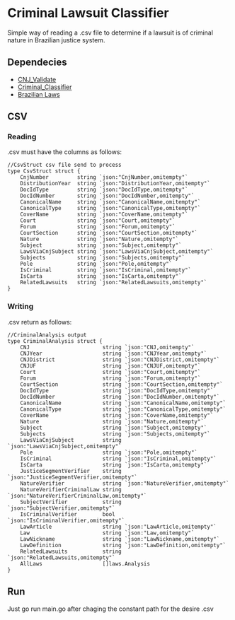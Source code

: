 # Criminal Lawsuit Classifier
Simple way of reading a .csv file to determine if a lawsuit is of criminal nature in Brazilian justice system.


## Dependecies
- [CNJ_Validate](https://github.com/Darklabel91/CNJ_Validate)
- [Criminal_Classifier](https://github.com/Darklabel91/Criminal_Classifier)
- [Brazilian Laws](https://github.com/Darklabel91/BrazilianLaws)

## CSV 

### Reading
.csv must have the columns as follows:
``` 
//CsvStruct csv file send to process
type CsvStruct struct {
	CnjNumber         string `json:"CnjNumber,omitempty"`
	DistributionYear  string `json:"DistributionYear,omitempty"`
	DocIdType         string `json:"DocIdType,omitempty"`
	DocIdNumber       string `json:"DocIdNumber,omitempty"`
	CanonicalName     string `json:"CanonicalName,omitempty"`
	CanonicalType     string `json:"CanonicalType,omitempty"`
	CoverName         string `json:"CoverName,omitempty"`
	Court             string `json:"Court,omitempty"`
	Forum             string `json:"Forum,omitempty"`
	CourtSection      string `json:"CourtSection,omitempty"`
	Nature            string `json:"Nature,omitempty"`
	Subject           string `json:"Subject,omitempty"`
	LawsViaCnjSubject string `json:"LawsViaCnjSubject,omitempty"`
	Subjects          string `json:"Subjects,omitempty"`
	Pole              string `json:"Pole,omitempty"`
	IsCriminal        string `json:"IsCriminal,omitempty"`
	IsCarta           string `json:"IsCarta,omitempty"`
	RelatedLawsuits   string `json:"RelatedLawsuits,omitempty"`
}
```

### Writing
.csv return as follows:
``` 
//CriminalAnalysis output
type CriminalAnalysis struct {
	CNJ                       string `json:"CNJ,omitempty"`
	CNJYear                   string `json:"CNJYear,omitempty"`
	CNJDistrict               string `json:"CNJDistrict,omitempty"`
	CNJUF                     string `json:"CNJUF,omitempty"`
	Court                     string `json:"Court,omitempty"`
	Forum                     string `json:"Forum,omitempty"`
	CourtSection              string `json:"CourtSection,omitempty"`
	DocIdType                 string `json:"DocIdType,omitempty"`
	DocIdNumber               string `json:"DocIdNumber,omitempty"`
	CanonicalName             string `json:"CanonicalName,omitempty"`
	CanonicalType             string `json:"CanonicalType,omitempty"`
	CoverName                 string `json:"CoverName,omitempty"`
	Nature                    string `json:"Nature,omitempty"`
	Subject                   string `json:"Subject,omitempty"`
	Subjects                  string `json:"Subjects,omitempty"`
	LawsViaCnjSubject         string `json:"LawsViaCnjSubject,omitempty"`
	Pole                      string `json:"Pole,omitempty"`
	IsCriminal                string `json:"IsCriminal,omitempty"`
	IsCarta                   string `json:"IsCarta,omitempty"`
	JusticeSegmentVerifier    string `json:"JusticeSegmentVerifier,omitempty"`
	NatureVerifier            string `json:"NatureVerifier,omitempty"`
	NatureVerifierCriminalLaw string `json:"NatureVerifierCriminalLaw,omitempty"`
	SubjectVerifier           string `json:"SubjectVerifier,omitempty"`
	IsCriminalVerifier        bool   `json:"IsCriminalVerifier,omitempty"`
	LawArticle                string `json:"LawArticle,omitempty"`
	Law                       string `json:"Law,omitempty"`
	LawNickname               string `json:"LawNickname,omitempty"`
	LawDefinition             string `json:"LawDefinition,omitempty"`
	RelatedLawsuits           string `json:"RelatedLawsuits,omitempty"`
	AllLaws                   []laws.Analysis
}

```


## Run
Just go run main.go after chaging the constant path for the desire .csv

